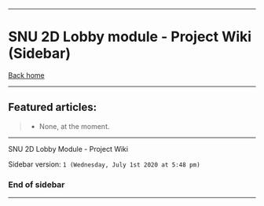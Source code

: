 
***

# SNU 2D Lobby module - Project Wiki (Sidebar)

[Back home](https://github.com/seanpm2001/SNU_2D_Lobby/wiki/)

***

## Featured articles:

> * None, at the moment.

***

SNU 2D Lobby Module - Project Wiki

Sidebar version: `1 (Wednesday, July 1st 2020 at 5:48 pm)`

### End of sidebar

***
